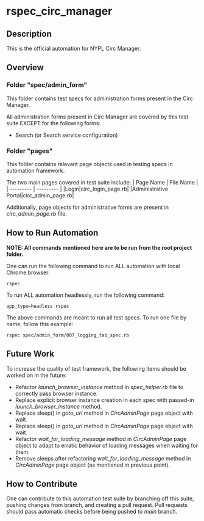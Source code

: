 # rspec_circ_manager
## Description
This is the official automation for NYPL Circ Manager.

## Overview
### Folder "spec/admin_form"
This folder contains test specs for administration forms present in the Circ Manager.

All administration forms present in Circ Manager are covered by this test suite EXCEPT for the following forms:
* Search (or Search service configuration)

### Folder "pages"
This folder contains relevant page objects used in testing specs in automation framework.

The two main pages covered in test suite include:
| Page Name | File Name | 
| --------- | --------- |
|Login|circ_login_page.rb|
|Administrative Portal|circ_admin_page.rb|

Additionally, page objects for administrative forms are present in _circ_admin_page.rb_ file.

## How to Run Automation
__NOTE: All commands mentioned here are to be run from the root project folder.__

One can run the following command to run ALL automation with local Chrome browser:
```
rspec 
```
To run ALL automation headlessly, run the following command:
```
app_type=headless rspec
```
The above commands are meant to run all test specs. To run one file by name, follow this example:
```
rspec spec/admin_form/007_logging_tab_spec.rb
```

## Future Work
To increase the quality of test framework, the following items should be worked on in the future:
* Refactor _launch_browser_instance_ method in _spec_helper.rb_ file to correctly pass browser instance.
* Replace explicit browser instance creation in each spec with passed-in _launch_browser_instance_ method.
* Replace sleep() in _goto_url_ method in _CircAdminPage_ page object with wait.
* Replace sleep() in _goto_url_ method in _CircAdminPage_ page object with wait.
* Refactor _wait_for_loading_message_ method in _CircAdminPage_ page object to adapt to erratic behavior of loading messages when waiting for them.
* Remove sleeps after refactoring _wait_for_loading_message_ method in _CircAdminPage_ page object (as mentioned in previous point).

## How to Contribute
One can contribute to this automation test suite by branching off this suite, pushing changes from branch, and creating a pull request. Pull requests should pass automatic checks before being pushed to _main_ branch.
